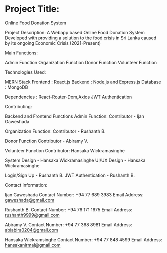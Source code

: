 <h1>Project Title:</h1> Online Food Donation System

Project Description:
A Webapp based Online Food Donation System Developed with providing a solution to the food crisis in Sri Lanka caused by its ongoing Economic Crisis (2021-Present)

Main Functions:

Admin Function
Organization Function
Donor Function
Volunteer Function

Technologies Used: 

MERN Stack
	Frontend : React.js
	Backend : Node.js and Express.js
	Database : MongoDB

Dependencies : React-Router-Dom,Axios
JWT Authentication


Contributing:

Backend and Frontend Functions
Admin Function: 
Contributor - Ijan Gaweshada

Organization Function:
Contributor - Rushanth B.

Donor Function
Contributor - Abiramy V.

Volunteer Function
Contributor: Hansaka Wickramasinghe


System Design - Hansaka Wickramasinghe
UI/UX Design - Hansaka Wickramasinghe

Login/Sign Up - Rushanth B.
JWT Authentication - Rushanth B.


Contact Information:

Ijan Gaweshada
Contact Number: +94 77 689 3983
Email Address: gaweshada@gmail.com

Rushanth B.
Contact Number: +94 76 171 1675
Email Address: rushanth9999@gmail.com

Abiramy V.
Contact Number: +94 77 368 8981
Email Address: abiabira0204@gmail.com

Hansaka Wickramsinghe
Contact Number: +94 77 848 4599
Email Address: hansakanirmal@gmail.com
